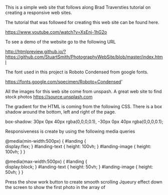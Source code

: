 This is a simple web site that follows along Brad Traversties tutorial on creating a responsive web sites.

The tutorial that was followed for creating this web site can be found here. 

https://www.youtube.com/watch?v=XsEnj-1hG2o

To see a demo of the website go to the following URL

http://htmlpreview.github.io/?https://github.com/StuartSmith/PhotographyWebSite/blob/master/index.html


The font used in this project is Roboto Condensed from google fonts.

https://fonts.google.com/specimen/Roboto+Condensed'


All the images for this web site come from unspash. A great web site to find stock photos
https://source.unsplash.com

The gradient for the HTML is coming from the following CSS. There is a box shadow around the bottom, left and right of the page. 

box-shadow: 30px 0px  40px rgba(0,0,0,0.1), -30px 0px  40px rgba(0,0,0,0.1);

Responsiveness is create by using the following media queries

@media(min-width:500px)
{
    #landing
    {        
        display:flex;
    }
    #landing-text
    {
        height: 100vh;
    }
    #landing-image
    {
        height: 100vh;
    }
}

@media(max-width:500px)
{
    #landing
    {        
        display:block;
    }
    #landing-text
    {
        height: 50vh;
    }
    #landing-image
    {
        height: 50vh;
    }
}

Press the show work button to create smooth scrolling  Jqueury effect down the screen to show the first photo in the array of 

